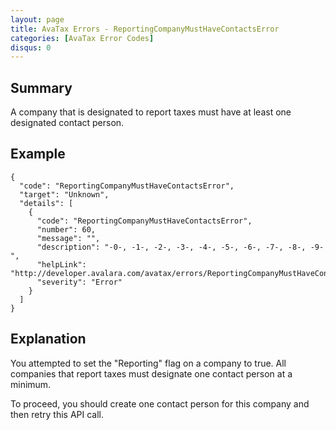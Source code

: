 ```yaml
---
layout: page
title: AvaTax Errors - ReportingCompanyMustHaveContactsError
categories: [AvaTax Error Codes]
disqus: 0
---
```


## Summary

A company that is designated to report taxes must have at least one designated contact person.

## Example

    {
      "code": "ReportingCompanyMustHaveContactsError",
      "target": "Unknown",
      "details": [
        {
          "code": "ReportingCompanyMustHaveContactsError",
          "number": 60,
          "message": "",
          "description": "-0-, -1-, -2-, -3-, -4-, -5-, -6-, -7-, -8-, -9-",
          "helpLink": "http://developer.avalara.com/avatax/errors/ReportingCompanyMustHaveContactsError",
          "severity": "Error"
        }
      ]
    }

## Explanation

You attempted to set the "Reporting" flag on a company to true.  All companies that report taxes must designate one contact person at a minimum.

To proceed, you should create one contact person for this company and then retry this API call.
